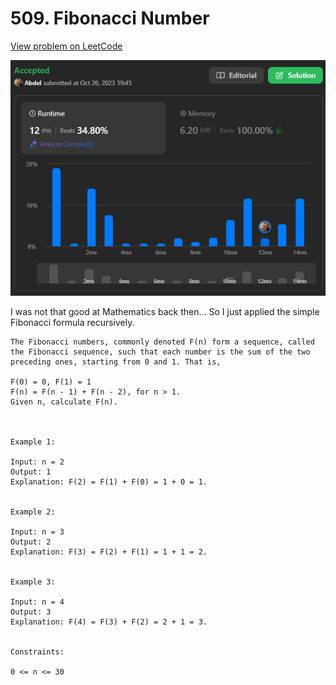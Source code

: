 # 509. Fibonacci Number

[View problem on LeetCode](https://leetcode.com/problems/fibonacci-number/)

![Submission](image.png)

I was not that good at Mathematics back then... So I just applied the simple Fibonacci formula recursively.

```
The Fibonacci numbers, commonly denoted F(n) form a sequence, called the Fibonacci sequence, such that each number is the sum of the two preceding ones, starting from 0 and 1. That is,

F(0) = 0, F(1) = 1
F(n) = F(n - 1) + F(n - 2), for n > 1.
Given n, calculate F(n).



Example 1:

Input: n = 2
Output: 1
Explanation: F(2) = F(1) + F(0) = 1 + 0 = 1.


Example 2:

Input: n = 3
Output: 2
Explanation: F(3) = F(2) + F(1) = 1 + 1 = 2.


Example 3:

Input: n = 4
Output: 3
Explanation: F(4) = F(3) + F(2) = 2 + 1 = 3.


Constraints:

0 <= n <= 30
```
